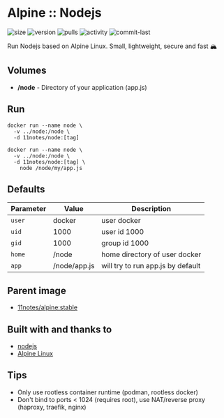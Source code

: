 # Alpine :: Nodejs
![size](https://img.shields.io/docker/image-size/11notes/node/20.10.0?color=0eb305) ![version](https://img.shields.io/docker/v/11notes/node?color=eb7a09) ![pulls](https://img.shields.io/docker/pulls/11notes/node?color=2b75d6) ![activity](https://img.shields.io/github/commit-activity/m/11notes/docker-node?color=c91cb8) ![commit-last](https://img.shields.io/github/last-commit/11notes/docker-node?color=c91cb8)

Run Nodejs based on Alpine Linux. Small, lightweight, secure and fast 🏔️

## Volumes
* **/node** - Directory of your application (app.js)

## Run
```shell
docker run --name node \
  -v ../node:/node \
  -d 11notes/node:[tag]
```

```shell
docker run --name node \
  -v ../node:/node \
  -d 11notes/node:[tag] \
    node /node/my/app.js
```

## Defaults
| Parameter | Value | Description |
| --- | --- | --- |
| `user` | docker | user docker |
| `uid` | 1000 | user id 1000 |
| `gid` | 1000 | group id 1000 |
| `home` | /node | home directory of user docker |
| `app` | /node/app.js | will try to run app.js by default |

## Parent image
* [11notes/alpine:stable](https://github.com/11notes/docker-alpine)

## Built with and thanks to
* [nodejs](https://nodejs.org/en)
* [Alpine Linux](https://alpinelinux.org)

## Tips
* Only use rootless container runtime (podman, rootless docker)
* Don't bind to ports < 1024 (requires root), use NAT/reverse proxy (haproxy, traefik, nginx)